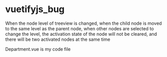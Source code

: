 # vuetifyjs_bug
When the node level of treeview is changed, when the child node is moved to the same level as the parent node, when other nodes are selected to change the level, the activation state of the node will not be cleared, and there will be two activated nodes at the same time

Department.vue is my code file
